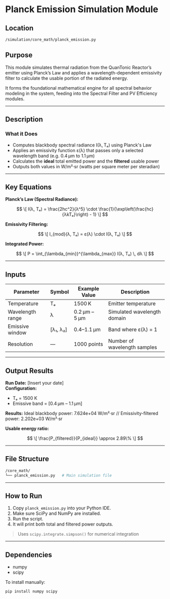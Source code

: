 # Planck Emission Simulation Module

## Location
`/simulation/core_math/planck_emission.py`

## Purpose

This module simulates thermal radiation from the QuanTonic Reactor’s emitter using Planck’s Law and applies a wavelength-dependent emissivity filter to calculate the usable portion of the radiated energy.

It forms the foundational mathematical engine for all spectral behavior modeling in the system, feeding into the Spectral Filter and PV Efficiency modules.

---

## Description

### What it Does

- Computes blackbody spectral radiance I(λ, Tₑ) using Planck's Law
- Applies an emissivity function ε(λ) that passes only a selected wavelength band (e.g. 0.4 µm to 1.1 µm)
- Calculates the **ideal** total emitted power and the **filtered** usable power
- Outputs both values in W/m²·sr (watts per square meter per steradian)

---

## Key Equations

**Planck’s Law (Spectral Radiance):**

$$
\[
I(λ, Tₑ) = \frac{2hc^2}{λ^5} \cdot \frac{1}{\exp\left(\frac{hc}{λkTₑ}\right) - 1}
\]
$$

**Emissivity Filtering:**

$$
\[
I_{mod}(λ, Tₑ) = ε(λ) \cdot I(λ, Tₑ)
\]
$$

**Integrated Power:**

$$
\[
P = \int_{\lambda_{min}}^{\lambda_{max}} I(λ, Tₑ) \, dλ
\]
$$

---

## Inputs

| Parameter       | Symbol | Example Value | Description |
|----------------|--------|----------------|-------------|
| Temperature     | Tₑ     | 1500 K         | Emitter temperature |
| Wavelength range | λ     | 0.2 µm – 5 µm  | Simulated wavelength domain |
| Emissive window | [λ₁, λ₂] | 0.4–1.1 µm    | Band where ε(λ) = 1 |
| Resolution      | —      | 1000 points    | Number of wavelength samples |

---

## Output Results

**Run Date:** [Insert your date]  
**Configuration:**  
- Tₑ = 1500 K  
- Emissive band = [0.4 µm – 1.1 µm]

**Results:**
Ideal blackbody power:           7.624e+04 W/m²·sr // Emissivity-filtered power:       2.202e+03 W/m²·sr

**Usable energy ratio:**  

$$
\[
\frac{P_{filtered}}{P_{ideal}} \approx 2.89\%
\]
$$

---

## File Structure
```bash
/core_math/
└── planck_emission.py   # Main simulation file
```

---

## How to Run

1. Copy `planck_emission.py` into your Python IDE.
2. Make sure SciPy and NumPy are installed.
3. Run the script.
4. It will print both total and filtered power outputs.

> Uses `scipy.integrate.simpson()` for numerical integration

---

## Dependencies

- numpy
- scipy

To install manually:
```bash
pip install numpy scipy
